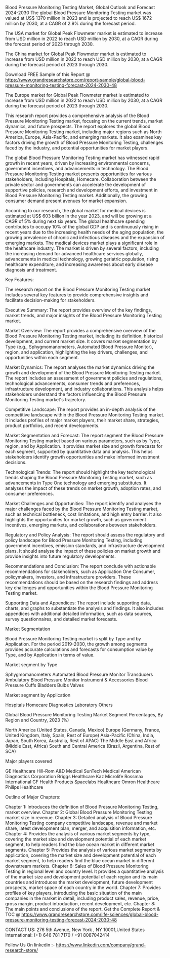 Blood Pressure Monitoring Testing Market, Global Outlook and Forecast 2024-2030
The global Blood Pressure Monitoring Testing market was valued at US$ 1370 million in 2023 and is projected to reach US$ 1672 million by 2030, at a CAGR of 2.9% during the forecast period.

The USA market for Global Peak Flowmeter market is estimated to increase from USD million in 2022 to reach USD million by 2030, at a CAGR during the forecast period of 2023 through 2030.

The China market for Global Peak Flowmeter market is estimated to increase from USD million in 2022 to reach USD million by 2030, at a CAGR during the forecast period of 2023 through 2030.

Download FREE Sample of this Report @ https://www.grandresearchstore.com/report-sample/global-blood-pressure-monitoring-testing-forecast-2024-2030-48

The Europe market for Global Peak Flowmeter market is estimated to increase from USD million in 2022 to reach USD million by 2030, at a CAGR during the forecast period of 2023 through 2030.

This research report provides a comprehensive analysis of the Blood Pressure Monitoring Testing market, focusing on the current trends, market dynamics, and future prospects. The report explores the global Blood Pressure Monitoring Testing market, including major regions such as North America, Europe, Asia-Pacific, and emerging markets. It also examines key factors driving the growth of Blood Pressure Monitoring Testing, challenges faced by the industry, and potential opportunities for market players.

The global Blood Pressure Monitoring Testing market has witnessed rapid growth in recent years, driven by increasing environmental concerns, government incentives, and advancements in technology. The Blood Pressure Monitoring Testing market presents opportunities for various stakeholders, including Hospitals, Homecare. Collaboration between the private sector and governments can accelerate the development of supportive policies, research and development efforts, and investment in Blood Pressure Monitoring Testing market. Additionally, the growing consumer demand present avenues for market expansion.

According to our research, the global market for medical devices is estimated at US$ 603 billion in the year 2023, and will be growing at a CAGR of 5% during next six years. The global healthcare spending contributes to occupy 10% of the global GDP and is continuously rising in recent years due to the increasing health needs of the aging population, the growing prevalence of chronic and infectious diseases and the expansion of emerging markets. The medical devices market plays a significant role in the healthcare industry. The market is driven by several factors, including the increasing demand for advanced healthcare services globally, advancements in medical technology, growing geriatric population, rising healthcare expenditure, and increasing awareness about early disease diagnosis and treatment.

Key Features:

The research report on the Blood Pressure Monitoring Testing market includes several key features to provide comprehensive insights and facilitate decision-making for stakeholders.

Executive Summary: The report provides overview of the key findings, market trends, and major insights of the Blood Pressure Monitoring Testing market.

Market Overview: The report provides a comprehensive overview of the Blood Pressure Monitoring Testing market, including its definition, historical development, and current market size. It covers market segmentation by Type (e.g., Sphygmomanometers, Automated Blood Pressure Monitor), region, and application, highlighting the key drivers, challenges, and opportunities within each segment.

Market Dynamics: The report analyses the market dynamics driving the growth and development of the Blood Pressure Monitoring Testing market. The report includes an assessment of government policies and regulations, technological advancements, consumer trends and preferences, infrastructure development, and industry collaborations. This analysis helps stakeholders understand the factors influencing the Blood Pressure Monitoring Testing market's trajectory.

Competitive Landscape: The report provides an in-depth analysis of the competitive landscape within the Blood Pressure Monitoring Testing market. It includes profiles of major market players, their market share, strategies, product portfolios, and recent developments.

Market Segmentation and Forecast: The report segment the Blood Pressure Monitoring Testing market based on various parameters, such as by Type, region, and by Application. It provides market size and growth forecasts for each segment, supported by quantitative data and analysis. This helps stakeholders identify growth opportunities and make informed investment decisions.

Technological Trends: The report should highlight the key technological trends shaping the Blood Pressure Monitoring Testing market, such as advancements in Type One technology and emerging substitutes. It analyses the impact of these trends on market growth, adoption rates, and consumer preferences.

Market Challenges and Opportunities: The report identify and analyses the major challenges faced by the Blood Pressure Monitoring Testing market, such as technical bottleneck, cost limitations, and high entry barrier. It also highlights the opportunities for market growth, such as government incentives, emerging markets, and collaborations between stakeholders.

Regulatory and Policy Analysis: The report should assess the regulatory and policy landscape for Blood Pressure Monitoring Testing, including government incentives, emission standards, and infrastructure development plans. It should analyse the impact of these policies on market growth and provide insights into future regulatory developments.

Recommendations and Conclusion: The report conclude with actionable recommendations for stakeholders, such as Application One Consumer, policymakers, investors, and infrastructure providers. These recommendations should be based on the research findings and address key challenges and opportunities within the Blood Pressure Monitoring Testing market.

Supporting Data and Appendices: The report include supporting data, charts, and graphs to substantiate the analysis and findings. It also includes appendices with additional detailed information, such as data sources, survey questionnaires, and detailed market forecasts.

Market Segmentation

Blood Pressure Monitoring Testing market is split by Type and by Application. For the period 2019-2030, the growth among segments provides accurate calculations and forecasts for consumption value by Type, and by Application in terms of value.

Market segment by Type

Sphygmomanometers
Automated Blood Pressure Monitor
Transducers
Ambulatory Blood Pressure Monitor
Instrument & Accessories
Blood Pressure Cuffs
Bladders
Bulbs
Valves

Market segment by Application

Hospitals
Homecare
Diagnostics Laboratory
Others

Global Blood Pressure Monitoring Testing Market Segment Percentages, By Region and Country, 2023 (%)

North America (United States, Canada, Mexico)
Europe (Germany, France, United Kingdom, Italy, Spain, Rest of Europe)
Asia-Pacific (China, India, Japan, South Korea, Australia, Rest of APAC)
The Middle East and Africa (Middle East, Africa)
South and Central America (Brazil, Argentina, Rest of SCA)

Major players covered

GE Healthcare
Hill-Rom
A&D Medical
SunTech Medical
American Diagnostics Corporation
Briggs Healthcare
Kaz
Microlife
Rossmax International
GF Health Products
Spacelabs Healthcare
Omron Healthcare
Philips Healthcare

Outline of Major Chapters:

Chapter 1: Introduces the definition of Blood Pressure Monitoring Testing, market overview.
Chapter 2: Global Blood Pressure Monitoring Testing market size in revenue.
Chapter 3: Detailed analysis of Blood Pressure Monitoring Testing company competitive landscape, revenue and market share, latest development plan, merger, and acquisition information, etc.
Chapter 4: Provides the analysis of various market segments by type, covering the market size and development potential of each market segment, to help readers find the blue ocean market in different market segments.
Chapter 5: Provides the analysis of various market segments by application, covering the market size and development potential of each market segment, to help readers find the blue ocean market in different downstream markets.
Chapter 6: Sales of Blood Pressure Monitoring Testing in regional level and country level. It provides a quantitative analysis of the market size and development potential of each region and its main countries and introduces the market development, future development prospects, market space of each country in the world.
Chapter 7: Provides profiles of key players, introducing the basic situation of the main companies in the market in detail, including product sales, revenue, price, gross margin, product introduction, recent development, etc.
Chapter 8: The main points and conclusions of the report.
Get the Complete Report & TOC @ https://www.grandresearchstore.com/life-sciences/global-blood-pressure-monitoring-testing-forecast-2024-2030-48

CONTACT US:
276 5th Avenue, New York , NY 10001,United States
International: (+1) 646 781 7170 / +91 8087042414

Follow Us On linkedin :- https://www.linkedin.com/company/grand-research-store/
